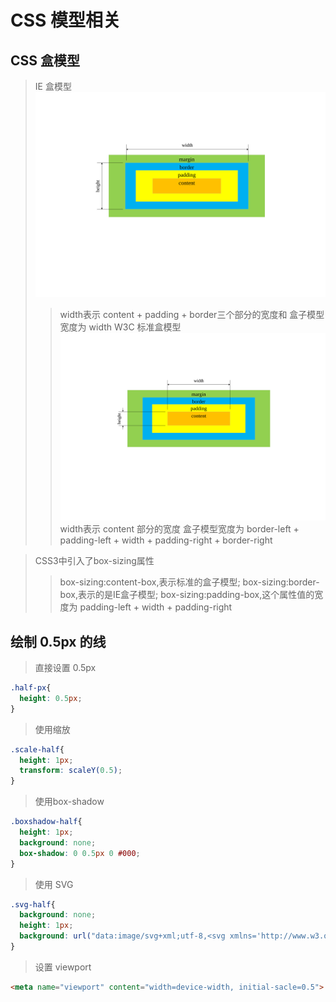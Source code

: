 # CSS 模型相关

## CSS 盒模型
> IE 盒模型
![IEbox](IEbox.svg)
>>width表示 content + padding + border三个部分的宽度和
>>盒子模型宽度为 width
> W3C 标准盒模型
![W3Cbox](W3Cbox.svg)
>>width表示 content 部分的宽度
>>盒子模型宽度为 border-left + padding-left + width + padding-right + border-right

>CSS3中引入了box-sizing属性
>>box-sizing:content-box,表示标准的盒子模型;
>>box-sizing:border-box,表示的是IE盒子模型;
>>box-sizing:padding-box,这个属性值的宽度为 padding-left + width + padding-right

## 绘制 0.5px 的线
>直接设置 0.5px
```CSS
.half-px{ 
  height: 0.5px;
}
```
>使用缩放
```CSS
.scale-half{
  height: 1px;
  transform: scaleY(0.5);
}
```
>使用box-shadow
```CSS
.boxshadow-half{
  height: 1px;
  background: none;
  box-shadow: 0 0.5px 0 #000;
}
```
> 使用 SVG
```CSS
.svg-half{
  background: none;
  height: 1px;
  background: url("data:image/svg+xml;utf-8,<svg xmlns='http://www.w3.org/2000/svg' width='100%' height='1px'><line x1='0' y1='0' x2='100%' y2='0' stroke='#000'></line></svg>")
}
```
>设置 viewport
``` HTML
<meta name="viewport" content="width=device-width, initial-sacle=0.5">
```